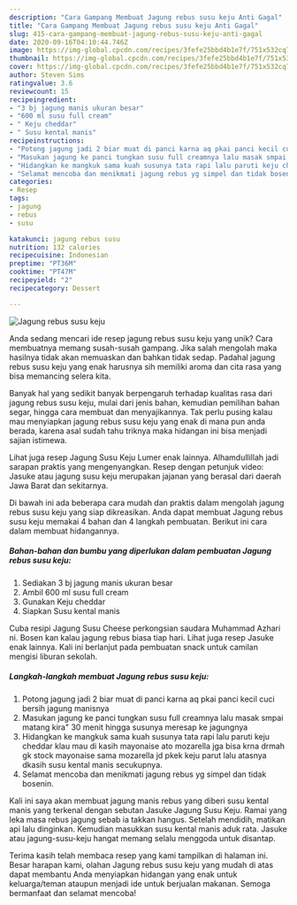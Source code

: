 ```yaml
---
description: "Cara Gampang Membuat Jagung rebus susu keju Anti Gagal"
title: "Cara Gampang Membuat Jagung rebus susu keju Anti Gagal"
slug: 415-cara-gampang-membuat-jagung-rebus-susu-keju-anti-gagal
date: 2020-09-16T04:10:44.746Z
image: https://img-global.cpcdn.com/recipes/3fefe25bbd4b1e7f/751x532cq70/jagung-rebus-susu-keju-foto-resep-utama.jpg
thumbnail: https://img-global.cpcdn.com/recipes/3fefe25bbd4b1e7f/751x532cq70/jagung-rebus-susu-keju-foto-resep-utama.jpg
cover: https://img-global.cpcdn.com/recipes/3fefe25bbd4b1e7f/751x532cq70/jagung-rebus-susu-keju-foto-resep-utama.jpg
author: Steven Sims
ratingvalue: 3.6
reviewcount: 15
recipeingredient:
- "3 bj jagung manis ukuran besar"
- "600 ml susu full cream"
- " Keju cheddar"
- " Susu kental manis"
recipeinstructions:
- "Potong jagung jadi 2 biar muat di panci karna aq pkai panci kecil cuci bersih jagung manisnya"
- "Masukan jagung ke panci tungkan susu full creamnya lalu masak smpai matang kira&#34; 30 menit hingga susunya meresap ke jagungnya"
- "Hidangkan ke mangkuk sama kuah susunya tata rapi lalu paruti keju cheddar klau mau di kasih mayonaise ato mozarella jga bisa krna drmah gk stock mayonaise sama mozarella jd pkek keju parut lalu atasnya dkasih susu kental manis secukupnya."
- "Selamat mencoba dan menikmati jagung rebus yg simpel dan tidak bosenin."
categories:
- Resep
tags:
- jagung
- rebus
- susu

katakunci: jagung rebus susu 
nutrition: 132 calories
recipecuisine: Indonesian
preptime: "PT36M"
cooktime: "PT47M"
recipeyield: "2"
recipecategory: Dessert

---
```



![Jagung rebus susu keju](https://img-global.cpcdn.com/recipes/3fefe25bbd4b1e7f/751x532cq70/jagung-rebus-susu-keju-foto-resep-utama.jpg)

Anda sedang mencari ide resep jagung rebus susu keju yang unik? Cara membuatnya memang susah-susah gampang. Jika salah mengolah maka hasilnya tidak akan memuaskan dan bahkan tidak sedap. Padahal jagung rebus susu keju yang enak harusnya sih memiliki aroma dan cita rasa yang bisa memancing selera kita.

Banyak hal yang sedikit banyak berpengaruh terhadap kualitas rasa dari jagung rebus susu keju, mulai dari jenis bahan, kemudian pemilihan bahan segar, hingga cara membuat dan menyajikannya. Tak perlu pusing kalau mau menyiapkan jagung rebus susu keju yang enak di mana pun anda berada, karena asal sudah tahu triknya maka hidangan ini bisa menjadi sajian istimewa.

Lihat juga resep Jagung Susu Keju Lumer enak lainnya. Alhamdullillah jadi sarapan praktis yang mengenyangkan. Resep dengan petunjuk video: Jasuke atau jagung susu keju merupakan jajanan yang berasal dari daerah Jawa Barat dan sekitarnya.


Di bawah ini ada beberapa cara mudah dan praktis dalam mengolah jagung rebus susu keju yang siap dikreasikan. Anda dapat membuat Jagung rebus susu keju memakai 4 bahan dan 4 langkah pembuatan. Berikut ini cara dalam membuat hidangannya.

<!--inarticleads1-->

##### Bahan-bahan dan bumbu yang diperlukan dalam pembuatan Jagung rebus susu keju:

1. Sediakan 3 bj jagung manis ukuran besar
1. Ambil 600 ml susu full cream
1. Gunakan  Keju cheddar
1. Siapkan  Susu kental manis


Cuba resipi Jagung Susu Cheese perkongsian saudara Muhammad Azhari ni. Bosen kan kalau jagung rebus biasa tiap hari. Lihat juga resep Jasuke enak lainnya. Kali ini berlanjut pada pembuatan snack untuk camilan mengisi liburan sekolah. 

<!--inarticleads2-->

##### Langkah-langkah membuat Jagung rebus susu keju:

1. Potong jagung jadi 2 biar muat di panci karna aq pkai panci kecil cuci bersih jagung manisnya
1. Masukan jagung ke panci tungkan susu full creamnya lalu masak smpai matang kira&#34; 30 menit hingga susunya meresap ke jagungnya
1. Hidangkan ke mangkuk sama kuah susunya tata rapi lalu paruti keju cheddar klau mau di kasih mayonaise ato mozarella jga bisa krna drmah gk stock mayonaise sama mozarella jd pkek keju parut lalu atasnya dkasih susu kental manis secukupnya.
1. Selamat mencoba dan menikmati jagung rebus yg simpel dan tidak bosenin.


Kali ini saya akan membuat jagung manis rebus yang diberi susu kental manis yang terkenal dengan sebutan Jasuke Jagung Susu Keju. Ramai yang leka masa rebus jagung sebab ia takkan hangus. Setelah mendidih, matikan api lalu dinginkan. Kemudian masukkan susu kental manis aduk rata. Jasuke atau jagung-susu-keju hangat memang selalu menggoda untuk disantap. 

Terima kasih telah membaca resep yang kami tampilkan di halaman ini. Besar harapan kami, olahan Jagung rebus susu keju yang mudah di atas dapat membantu Anda menyiapkan hidangan yang enak untuk keluarga/teman ataupun menjadi ide untuk berjualan makanan. Semoga bermanfaat dan selamat mencoba!
